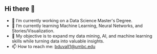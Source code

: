 ## Hi there 👋

- 🔭 I’m currently working on a Data Science Master's Degree.
- 🌱 I’m currently learning Machine Learning, Neural Networks, and Stories/Visualization.
- 👯 My objective is to expand my data mining, AI, and machine learning skills while turning data into valuable insights.
- 📫 How to reach me: bduvall1@umbc.edu

